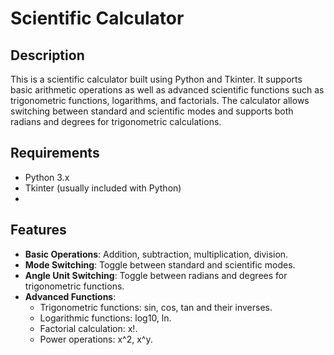 # Scientific Calculator

## Description
This is a scientific calculator built using Python and Tkinter. It supports basic arithmetic operations as well as advanced scientific functions such as trigonometric functions, logarithms, and factorials. The calculator allows switching between standard and scientific modes and supports both radians and degrees for trigonometric calculations.

## Requirements

- Python 3.x
- Tkinter (usually included with Python)
- 
## Features

- **Basic Operations**: Addition, subtraction, multiplication, division.
- **Mode Switching**: Toggle between standard and scientific modes.
- **Angle Unit Switching**: Toggle between radians and degrees for trigonometric functions.
- **Advanced Functions**:
  - Trigonometric functions: sin, cos, tan and their inverses.
  - Logarithmic functions: log10, ln.
  - Factorial calculation: x!.
  - Power operations: x^2, x^y.


